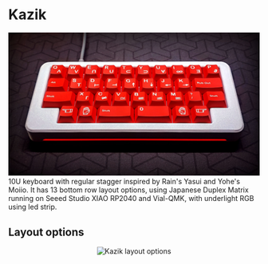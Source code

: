# Kazik
![Kazik 2u splispace M0II0](/images/Kazik_M0II0.jpg)
10U keyboard with regular stagger inspired by Rain's Yasui and Yohe's Moiio. It has 13 bottom row layout options, using Japanese Duplex Matrix running on Seeed Studio XIAO RP2040 and Vial-QMK, with underlight RGB using led strip.
## Layout options
<p align=center>
  <img src="https://github.com/monokuroumu/Kazik/blob/main/images/Kazik_layout_options.png)?raw=true" alt="Kazik layout options"/>
</p>
